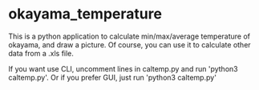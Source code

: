 # okayama_temperature
This is a python application to calculate min/max/average temperature of okayama, and draw a picture.
Of course, you can use it to calculate other data from a .xls file.

If you want use CLI, uncomment lines in caltemp.py and run 'python3 caltemp.py'.
Or if you prefer GUI, just run 'python3 caltemp.py'
